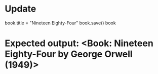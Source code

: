 # Update
book.title = "Nineteen Eighty-Four"
book.save()
book
# Expected output: <Book: Nineteen Eighty-Four by George Orwell (1949)>
